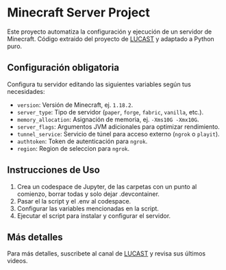 # Minecraft Server Project

Este proyecto automatiza la configuración y ejecución de un servidor de Minecraft. Código extraido del proyecto de [LUCAST](https://github.com/Luc4st1574/MSP_MINECRAFT-SERVER-PROJECT) y adaptado a Python puro.

## Configuración obligatoria

Configura tu servidor editando las siguientes variables según tus necesidades:

- `version`: Versión de Minecraft, ej. `1.18.2`.
- `server_type`: Tipo de servidor (`paper`, `forge`, `fabric`, `vanilla`, etc.).
- `memory_allocation`: Asignación de memoria, ej. `-Xms10G -Xmx10G`.
- `server_flags`: Argumentos JVM adicionales para optimizar rendimiento.
- `tunnel_service`: Servicio de túnel para acceso externo (`ngrok` o `playit`).
- `authtoken`: Token de autenticación para `ngrok`.
- `region`: Region de seleccion para `ngrok`.

## Instrucciones de Uso

1. Crea un codespace de Jupyter, de las carpetas con un punto al comienzo, borrar todas y solo dejar .devcontainer.
2. Pasar el la script y el .env al codespace.
2. Configurar las variables mencionadas en la script.
3. Ejecutar el script para instalar y configurar el servidor.

## Más detalles

Para más detalles, suscribete al canal de [LUCAST](https://www.youtube.com/@lucast5740) y revisa sus últimos videos.
